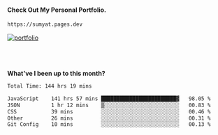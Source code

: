 #### Check Out My Personal Portfolio.
````bash
https://sumyat.pages.dev
````

<a href='https://sumyat.pages.dev/'>
    <img src='https://github.com/sumyat-aung/sumyat-aung/assets/108873224/c9b4f2be-c585-4dd3-84e1-692c3854a6d8' alt='portfolio' align='center' />
</a>


<br />
<br />


<br />
<br />

**What've I been up to this month?**

<!--START_SECTION:waka-->

```txt
Total Time: 144 hrs 19 mins

JavaScript    141 hrs 57 mins ████████████████████████▓   98.05 %
JSON          1 hr 12 mins    ▒░░░░░░░░░░░░░░░░░░░░░░░░   00.83 %
CSS           39 mins         ░░░░░░░░░░░░░░░░░░░░░░░░░   00.46 %
Other         26 mins         ░░░░░░░░░░░░░░░░░░░░░░░░░   00.31 %
Git Config    10 mins         ░░░░░░░░░░░░░░░░░░░░░░░░░   00.13 %
```

<!--END_SECTION:waka-->




